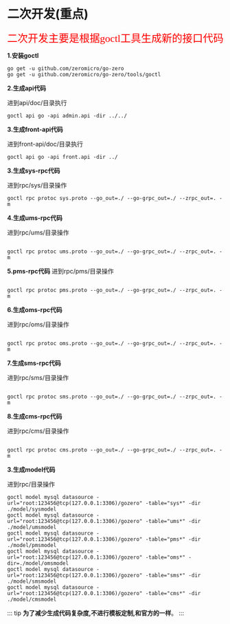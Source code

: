 # 二次开发(重点)

<font face="宋体" color=red size=5>二次开发主要是根据goctl工具生成新的接口代码</font>

**1.安装goctl**
```shell
go get -u github.com/zeromicro/go-zero
go get -u github.com/zeromicro/go-zero/tools/goctl
```
**2.生成api代码**

进到api/doc/目录执行
```shell
goctl api go -api admin.api -dir ../../
```
**3.生成front-api代码**

进到front-api/doc/目录执行
```shell
goctl api go -api front.api -dir ../
```
**3.生成sys-rpc代码**

进到rpc/sys/目录操作
```shell
goctl rpc protoc sys.proto --go_out=./ --go-grpc_out=./ --zrpc_out=. -m
```
**4.生成ums-rpc代码**

进到rpc/ums/目录操作
```shell

goctl rpc protoc ums.proto --go_out=./ --go-grpc_out=./ --zrpc_out=. -m
```
**5.pms-rpc代码**
进到rpc/pms/目录操作
```shell

goctl rpc protoc pms.proto --go_out=./ --go-grpc_out=./ --zrpc_out=. -m
```
**6.生成oms-rpc代码**

进到rpc/oms/目录操作
```shell

goctl rpc protoc oms.proto --go_out=./ --go-grpc_out=./ --zrpc_out=. -m
```
**7.生成sms-rpc代码**

进到rpc/sms/目录操作
```shell

goctl rpc protoc sms.proto --go_out=./ --go-grpc_out=./ --zrpc_out=. -m
```

**8.生成cms-rpc代码**

进到rpc/cms/目录操作
```shell

goctl rpc protoc cms.proto --go_out=./ --go-grpc_out=./ --zrpc_out=. -m
```
**3.生成model代码**

进到rpc/目录操作
```shell
goctl model mysql datasource -url="root:123456@tcp(127.0.0.1:3306)/gozero" -table="sys*" -dir ./model/sysmodel
goctl model mysql datasource -url="root:123456@tcp(127.0.0.1:3306)/gozero" -table="ums*" -dir ./model/umsmodel
goctl model mysql datasource -url="root:123456@tcp(127.0.0.1:3306)/gozero" -table="pms*" -dir ./model/pmsmodel
goctl model mysql datasource -url="root:123456@tcp(127.0.0.1:3306)/gozero" -table="oms*" -dir=./model/omsmodel
goctl model mysql datasource -url="root:123456@tcp(127.0.0.1:3306)/gozero" -table="sms*" -dir ./model/smsmodel
goctl model mysql datasource -url="root:123456@tcp(127.0.0.1:3306)/gozero" -table="cms*" -dir ./model/cmsmodel

```

::: tip
**为了减少生成代码复杂度,不进行模板定制,和官方的一样**。
:::

